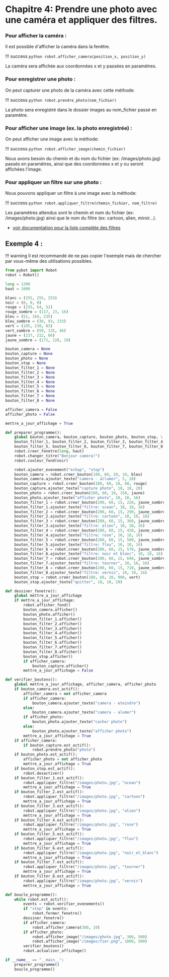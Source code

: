 # Chapitre 4: Prendre une photo avec une caméra et appliquer des filtres.

### Pour afficher la caméra :

Il est possible d'afficher la caméra dans la fenêtre.

!!! success
`python
	robot.afficher_camera(position_x, position_y)
	`

La caméra sera affichée aux coordonnées x et y passées en paramètres.

### Pour enregistrer une photo :

On peut capturer une photo de la caméra avec cette méthode:

!!! success
`python
	robot.prendre_photo(nom_fichier)
	`

La photo sera enregistré dans le dossier images au nom_fichier passé en paramètre.

### Pour afficher une image (ex. la photo enregistrée) :

On peut afficher une image avec la méthode:

!!! success
`python
	robot.afficher_image(chemin_fichier)
	`

Nous avons besoin du chemin et du nom du fichier (ex: /images/photo.jpg) passés en paramètres, ainsi que des coordonnées x et y ou seront affichées l'image.

### Pour appliquer un filtre sur une photo :

Nous pouvons appliquer un filtre à une image avec la méthode:

!!! success
`python
	robot.appliquer_filtre(chemin_fichier, nom_filtre)
	`

Les paramètres attendus sont le chemin et nom du fichier (ex: /images/photo.jpg) ainsi que le nom du filtre (ex: cartoon, alien, miroir...).

- [voir documentation pour la liste complète des filtres](/ref#les-filtres)

## Exemple 4 :

!!! warning
Il est recommandé de ne pas copier l'exemple mais de chercher par vous-même des utilisations possibles.

```python
from pybot import Robot
robot = Robot()

long = 1200
haut = 1000

blanc = (255, 255, 255)
noir = (0, 0, 0)
rouge = (235, 64, 52)
rouge_sombre = (117, 23, 16)
bleu = (52, 164, 235)
bleu_sombre = (30, 93, 133)
vert = (105, 230, 83)
vert_sombre = (59, 135, 46)
jaune = (237, 212, 66)
jaune_sombre = (171, 128, 19)

bouton_camera = None
bouton_capture = None
bouton_photo = None
bouton_stop = None
bouton_filter_1 = None
bouton_filter_2 = None
bouton_filter_3 = None
bouton_filter_4 = None
bouton_filter_5 = None
bouton_filter_6 = None
bouton_filter_7 = None
bouton_filter_8 = None

afficher_camera = False
afficher_photo = False

mettre_a_jour_affichage = True

def preparer_programme():
    global bouton_camera, bouton_capture, bouton_photo, bouton_stop, \
    bouton_filter_1, bouton_filter_2, bouton_filter_3, bouton_filter_4, \
    bouton_filter_5, bouton_filter_6, bouton_filter_7, bouton_filter_8
    robot.creer_fenetre(long, haut)
    robot.changer_titre("Bonjour camera!")
    robot.couleur_fond(noir)

    robot.ajouter_evenement("echap", "stop")
    bouton_camera = robot.creer_bouton(180, 60, 10, 10, bleu)
    bouton_camera.ajouter_texte("camera - allumer", 5, 20)
    bouton_capture = robot.creer_bouton(180, 60, 10, 80, rouge)
    bouton_capture.ajouter_texte("capture photo", 10, 10, 20)
    bouton_photo = robot.creer_bouton(180, 60, 10, 150, jaune)
    bouton_photo.ajouter_texte("afficher photo", 10, 10, 16)
    bouton_filter_1 = robot.creer_bouton(200, 60, 15, 220, jaune_sombre)
    bouton_filter_1.ajouter_texte("filtre: ocean", 10, 10, 16)
    bouton_filter_2 = robot.creer_bouton(200, 60, 15, 290, jaune_sombre)
    bouton_filter_2.ajouter_texte("filtre: cartoon", 10, 10, 16)
    bouton_filter_3 = robot.creer_bouton(200, 60, 15, 360, jaune_sombre)
    bouton_filter_3.ajouter_texte("filtre: alien", 10, 10, 16)
    bouton_filter_4 = robot.creer_bouton(200, 60, 15, 430, jaune_sombre)
    bouton_filter_4.ajouter_texte("filtre: rose", 10, 10, 16)
    bouton_filter_5 = robot.creer_bouton(200, 60, 15, 500, jaune_sombre)
    bouton_filter_5.ajouter_texte("filtre: flou", 10, 10, 16)
    bouton_filter_6 = robot.creer_bouton(200, 60, 15, 570, jaune_sombre)
    bouton_filter_6.ajouter_texte("filtre: noir et blanc", 10, 10, 16)
    bouton_filter_7 = robot.creer_bouton(200, 60, 15, 640, jaune_sombre)
    bouton_filter_7.ajouter_texte("filtre: tourner", 10, 10, 16)
    bouton_filter_8 = robot.creer_bouton(200, 60, 15, 710, jaune_sombre)
    bouton_filter_8.ajouter_texte("filtre: vernis", 10, 10, 16)
    bouton_stop = robot.creer_bouton(180, 60, 10, 900, vert)
    bouton_stop.ajouter_texte("quitter", 10, 10, 20)

def dessiner_fenetre():
    global mettre_a_jour_affichage
    if mettre_a_jour_affichage:
        robot.afficher_fond()
        bouton_camera.afficher()
        bouton_photo.afficher()
        bouton_filter_1.afficher()
        bouton_filter_2.afficher()
        bouton_filter_3.afficher()
        bouton_filter_4.afficher()
        bouton_filter_5.afficher()
        bouton_filter_6.afficher()
        bouton_filter_7.afficher()
        bouton_filter_8.afficher()
        bouton_stop.afficher()
        if afficher_camera:
            bouton_capture.afficher()
        mettre_a_jour_affichage = False

def verifier_boutons():
    global mettre_a_jour_affichage, afficher_camera, afficher_photo
    if bouton_camera.est_actif():
        afficher_camera = not afficher_camera
        if afficher_camera:
            bouton_camera.ajouter_texte("camera - eteindre")
        else:
            bouton_camera.ajouter_texte("camera - alumer")
        if afficher_photo:
            bouton_photo.ajouter_texte("cacher photo")
        else:
            bouton_photo.ajouter_texte("afficher photo")
        mettre_a_jour_affichage = True
    if afficher_camera:
        if bouton_capture.est_actif():
            robot.prendre_photo("photo")
    if bouton_photo.est_actif():
        afficher_photo = not afficher_photo
        mettre_a_jour_affichage = True
    if bouton_stop.est_actif():
        robot.desactiver()
    if bouton_filter_1.est_actif():
        robot.appliquer_filtre("/images/photo.jpg", "ocean")
        mettre_a_jour_affichage = True
    if bouton_filter_2.est_actif():
        robot.appliquer_filtre("/images/photo.jpg", "cartoon")
        mettre_a_jour_affichage = True
    if bouton_filter_3.est_actif():
        robot.appliquer_filtre("/images/photo.jpg", "alien")
        mettre_a_jour_affichage = True
    if bouton_filter_4.est_actif():
        robot.appliquer_filtre("/images/photo.jpg", "rose")
        mettre_a_jour_affichage = True
    if bouton_filter_5.est_actif():
        robot.appliquer_filtre("/images/photo.jpg", "flou")
        mettre_a_jour_affichage = True
    if bouton_filter_6.est_actif():
        robot.appliquer_filtre("/images/photo.jpg", "noir_et_blanc")
        mettre_a_jour_affichage = True
    if bouton_filter_7.est_actif():
        robot.appliquer_filtre("/images/photo.jpg", "tourner")
        mettre_a_jour_affichage = True
    if bouton_filter_8.est_actif():
        robot.appliquer_filtre("/images/photo.jpg", "vernis")
        mettre_a_jour_affichage = True

def boucle_programme():
    while robot.est_actif():
        events = robot.verifier_evenements()
        if "stop" in events:
            robot.fermer_fenetre()
        dessiner_fenetre()
        if afficher_camera:
            robot.afficher_camera(300, 10)
        if afficher_photo:
            robot.afficher_image("/images/photo.jpg", 300, 500)
            robot.afficher_image("/images/fier.png", 1000, 500)
        verifier_boutons()
        robot.actualiser_affichage()

if __name__ == "__main__":
    preparer_programme()
    boucle_programme()
```
